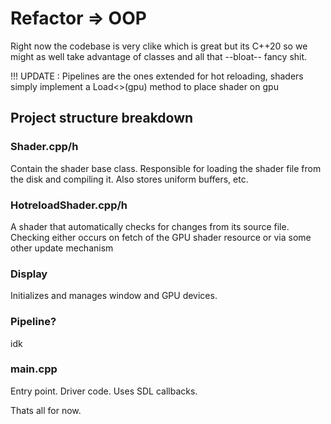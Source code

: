 # Refactor => OOP

Right now the codebase is very clike which is great but its C++20 so we might as well take advantage of classes and all that --bloat-- fancy shit.

!!! UPDATE : Pipelines are the ones extended for hot reloading, shaders simply implement a Load<>(gpu) method to place shader on gpu

## Project structure breakdown

### Shader.cpp/h

Contain the shader base class. Responsible for loading the shader file from the disk and compiling it. Also stores uniform buffers, etc.

### HotreloadShader.cpp/h

A shader that automatically checks for changes from its source file. Checking either occurs on fetch of the GPU shader resource or via some other update mechanism

### Display

Initializes and manages window and GPU devices.

### Pipeline?

idk

### main.cpp

Entry point. Driver code. Uses SDL callbacks.

Thats all for now.
